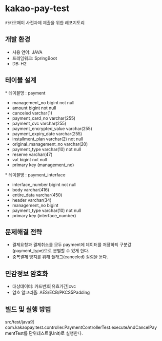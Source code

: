# kakao-pay-test
카카오페이 사전과제 제출을 위한 레포지토리


## 개발 환경 ##
* 사용 언어: JAVA
* 프레임워크: SpringBoot
* DB: H2


## 테이블 설계 ##

<p>* 테이블명 : payment</p>
<ul>    
<li>management_no bigint not null                </li>
<li>amount bigint not null                       </li>
<li>canceled varchar(1)                          </li>
<li>payment_card_no varchar(255)                 </li>
<li>payment_cvc varchar(255)                     </li>
<li>payment_encrypted_value varchar(255)         </li>
<li>payment_expiry_date varchar(255)             </li>
<li>installment_plan varchar(2) not null         </li>
<li>original_management_no varchar(20)           </li>
<li>payment_type varchar(10) not null            </li>
<li>reserve varchar(47)                          </li>
<li>vat bigint not null                          </li>
<li>primary key (management_no)                   </li>
</ul>    
<p>* 테이블명 : payment_interface</p>
<ul>
<li>interface_number bigint not null         </li>
<li>body varchar(416)                        </li>
<li>entire_data varchar(450)                 </li>
<li>header varchar(34)                       </li>
<li>management_no bigint                     </li>
<li>payment_type varchar(10) not null        </li>
<li>primary key (interface_number)           </li>
</ul>


## 문제해결 전략 ##
* 결제요청과 결제취소를 모두 payment에 데이터를 저장하되 구분값(payment_type)으로 분별할 수 있게 한다.  
* 중복결제 방지를 위해 플래그(canceled) 컬럼을 둔다.


## 민감정보 암호화 ##
* 대상데이터: 카드번호|유효기간|cvc
* 암호 알고리즘: AES/ECB/PKCS5Padding


## 빌드 및 실행 방법 ##
src/test/java의 com.kakaopay.test.controller.PaymentControllerTest.executeAndCancelPaymentTest를 단위테스트(jUnit)로 실행한다.
